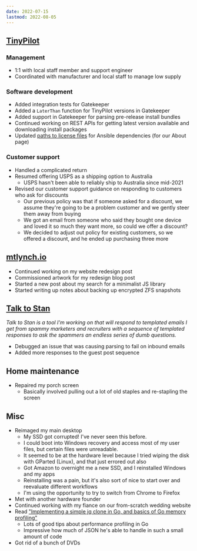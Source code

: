 ```yaml
---
date: 2022-07-15
lastmod: 2022-08-05
---
```


## [TinyPilot](https://tinypilotkvm.com)

### Management

- 1:1 with local staff member and support engineer
- Coordinated with manufacturer and local staff to manage low supply

### Software development

- Added integration tests for Gatekeeper
- Added a `LaterThan` function for TinyPilot versions in Gatekeeper
- Added support in Gatekeeper for parsing pre-release install bundles
- Continued working on REST APIs for getting latest version available and downloading install packages
- Updated [paths to license files](https://github.com/tiny-pilot/tinypilot/pull/1054) for Ansible dependencies (for our About page)

### Customer support

- Handled a complicated return
- Resumed offering USPS as a shipping option to Australia
  - USPS hasn't been able to reliably ship to Australia since mid-2021
- Revised our customer support guidance on responding to customers who ask for discounts
  - Our previous policy was that if someone asked for a discount, we assume they're going to be a problem customer and we gently steer them away from buying
  - We got an email from someone who said they bought one device and loved it so much they want more, so could we offer a discount?
  - We decided to adjust out policy for existing customers, so we offered a discount, and he ended up purchasing three more

## [mtlynch.io](https://mtlynch.io)

- Continued working on my website redesign post
- Commissioned artwork for my redesign blog post
- Started a new post about my search for a minimalist JS library
- Started writing up notes about backing up encrypted ZFS snapshots

## [Talk to Stan](https://talktostan.com)

_Talk to Stan is a tool I'm working on that will respond to templated emails I get from spammy marketers and recruiters with a sequence of templated responses to ask the spammers an endless series of dumb questions._

- Debugged an issue that was causing parsing to fail on inbound emails
- Added more responses to the guest post sequence

## Home maintenance

- Repaired my porch screen
  - Basically involved pulling out a lot of old staples and re-stapling the screen

## Misc

- Reimaged my main desktop
  - My SSD got corrupted! I've never seen this before.
  - I could boot into Windows recovery and access most of my user files, but certain files were unreadable.
  - It seemed to be at the hardware level because I tried wiping the disk with GParted (Linux), and that just errored out also
  - Got Amazon to overnight me a new SSD, and I reinstalled Windows and my apps
  - Reinstalling was a pain, but it's also sort of nice to start over and reevaluate different workflows
  - I'm using the opportunity to try to switch from Chrome to Firefox
- Met with another hardware founder
- Continued working with my fiance on our from-scratch wedding website
- Read ["Implementing a simple jq clone in Go, and basics of Go memory profiling"](https://notes.eatonphil.com/implementing-a-jq-clone-in-go.html)
  - Lots of good tips about performance profiling in Go
  - Impressive how much of JSON he's able to handle in such a small amount of code
- Got rid of a bunch of DVDs

